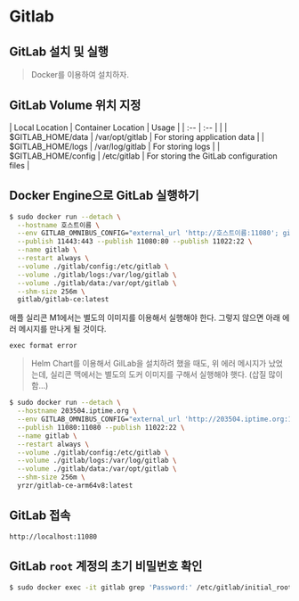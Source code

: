 # Gitlab

## GitLab 설치 및 실행

> Docker를 이용하여 설치하자.

## GitLab Volume 위치 지정

| Local Location | Container Location | Usage |
| :-- | :-- | |
| $GITLAB_HOME/data | /var/opt/gitlab | For storing application data |
| $GITLAB_HOME/logs	| /var/log/gitlab | For storing logs |
| $GITLAB_HOME/config | /etc/gitlab | For storing the GitLab configuration files |

## Docker Engine으로 GitLab 실행하기

```sh
$ sudo docker run --detach \
  --hostname 호스트이름 \
  --env GITLAB_OMNIBUS_CONFIG="external_url 'http://호스트이름:11080'; gitlab_rails['gitlab_shell_ssh_port'] = 11022" \
  --publish 11443:443 --publish 11080:80 --publish 11022:22 \
  --name gitlab \
  --restart always \
  --volume ./gitlab/config:/etc/gitlab \
  --volume ./gitlab/logs:/var/log/gitlab \
  --volume ./gitlab/data:/var/opt/gitlab \
  --shm-size 256m \
  gitlab/gitlab-ce:latest
```

애플 실리콘 M1에서는 별도의 이미지를 이용해서 실행해야 한다. 그렇지 않으면 아래 에러 메시지를 만나게 될 것이다.

```
exec format error
```

> Helm Chart를 이용해서 GilLab을 설치하려 했을 때도, 위 에러 메시지가 났었는데, 실리콘 맥에서는 별도의 도커 이미지를 구해서 실행해야 햇다. (삽질 많이함...)

```sh
$ sudo docker run --detach \
  --hostname 203504.iptime.org \
  --env GITLAB_OMNIBUS_CONFIG="external_url 'http://203504.iptime.org:11080'; gitlab_rails['gitlab_shell_ssh_port'] = 11022" \
  --publish 11080:11080 --publish 11022:22 \
  --name gitlab \
  --restart always \
  --volume ./gitlab/config:/etc/gitlab \
  --volume ./gitlab/logs:/var/log/gitlab \
  --volume ./gitlab/data:/var/opt/gitlab \
  --shm-size 256m \
  yrzr/gitlab-ce-arm64v8:latest
```

## GitLab 접속

```
http://localhost:11080
```

## GitLab `root` 계정의 초기 비밀번호 확인

```sh
$ sudo docker exec -it gitlab grep 'Password:' /etc/gitlab/initial_root_password
```